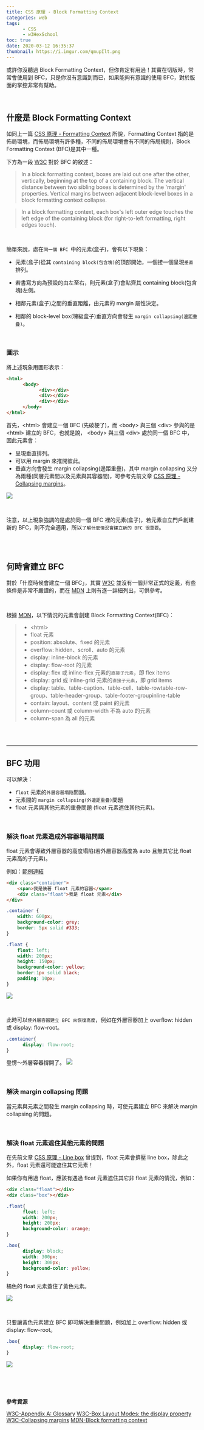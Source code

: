 ```yaml
---
title: CSS 原理 - Block Formatting Context
categories: web
tags: 
      - CSS
      - w3HexSchool
toc: true
date: 2020-03-12 16:35:37
thumbnail: https://i.imgur.com/qmupIlt.png
---
```


或許你沒聽過 Block Formatting Context，但你肯定有用過！其實在切版時，常常會使用到 BFC，只是你沒有意識到而已，如果能夠有意識的使用 BFC，對於版面的掌控非常有幫助。

<!-- more -->

<br>

## 什麼是 Block Formatting Context

如同上一篇 [CSS 原理 - Formatting Context](https://yachen168.github.io/article/Formatting-context.html#more) 所說，Formatting Context 指的是佈局環境，而佈局環境有許多種，不同的佈局環境會有不同的佈局規則，Block Formatting Context (BFC)是其中一種。

下方為一段 [W3C](https://www.w3.org/TR/CSS21/visuren.html#block-formatting) 對於 BFC 的敘述：
> In a block formatting context, boxes are laid out one after the other, vertically, beginning at the top of a containing block. The vertical distance between two sibling boxes is determined by the 'margin' properties. Vertical margins between adjacent block-level boxes in a block formatting context collapse.

> In a block formatting context, each box's left outer edge touches the left edge of the containing block (for right-to-left formatting, right edges touch).

<br>

簡單來說，處在`同一個 BFC `中的元素(盒子)，會有以下現象：
* 元素(盒子)從其 `containing block(包含塊)`的頂部開始，一個接一個呈現`垂直`排列。

* 若書寫方向為預設的由左至右，則元素(盒子)會貼齊其 containing block(包含塊)左側。

* 相鄰元素(盒子)之間的垂直距離，由元素的 margin 屬性決定。

* 相鄰的 block-level box(塊級盒子)垂直方向會發生 `margin collapsing(邊距重疊)`。

<br>

### 圖示
將上述現象用圖形表示：
```html
<html>
      <body>
            <div></div>
            <div></div>
            <div></div>
      </body>
</html>
```

首先，\<html> 會建立一個 BFC (先破梗了)，而 \<body> 與三個 \<div> 參與的是 \<html> 建立的 BFC，也就是說， \<body> 與三個 \<div> 處於同一個 BFC 中，因此元素會：
- 呈現垂直排列。
- 可以用 margin 來推開彼此。
- 垂直方向會發生 margin collapsing(邊距重疊)，其中 margin collapsing 又分為兩種(同層元素間以及元素與其容器間)，可參考先前文章 [CSS 原理 - Collapsing margins](https://yachen168.github.io/article/Collapsing-margins.html)。



![](./Block-formatting-context/BFC.png)

<br>

注意，以上現象強調的是處於同一個 BFC 裡的元素(盒子)，若元素自立門戶創建新的 BFC，則不完全適用，所以`了解什麼情況會建立新的 BFC 很重要`。

<br>
<br>

## 何時會建立 BFC 

對於「什麼時候會建立一個 BFC」，其實 [W3C](https://www.w3.org/TR/css-display-3/#block-formatting-context) 並沒有一個非常正式的定義，有些條件是非常不嚴謹的，而在 [MDN](https://developer.mozilla.org/zh-CN/docs/Web/Guide/CSS/Block_formatting_context) 上則有逐一詳細列出，可供參考。

<br>

根據 [MDN](https://developer.mozilla.org/zh-CN/docs/Web/Guide/CSS/Block_formatting_context)，以下情況的元素會創建 Block Formatting Context(BFC)：
>* \<html>
>* float 元素
>* position: absolute、fixed 的元素
>* overflow: hidden、scroll、auto 的元素
>* display: inline-block 的元素
>* display: flow-root 的元素
>* display: flex 或 inline-flex 元素的`直接子元素`，即 flex items
>* display: grid 或 inline-grid 元素的`直接子元素`，即 grid items
>* display: table、table-caption、table-cell、table-rowtable-row-group、table-header-group、table-footer-groupinline-table
>* contain: layout、content 或 paint 的元素
>* column-count 或 column-width 不為 auto 的元素
>* column-span 為 all 的元素


<br>
<br>

---

## BFC 功用

可以解決：
* `float` 元素的`外層容器塌陷`問題。
* 元素間的 `margin collapsing(外邊距重疊)`問題
* float 元素與其他元素的重疊問題 (float 元素遮住其他元素)。


<br>

### 解決 float 元素造成外容器塌陷問題

float 元素會導致外層容器的高度塌陷(若外層容器高度為 auto 且無其它比 float 元素高的子元素)。

例如：[範例連結](https://codepen.io/yachen/pen/wvambOK?editors=1100)
```html
<div class="container">
    <span>我是裝著 float 元素的容器</span>
    <div class="float">我是 float 元素</div>
</div>
```
```css
.container {
    width: 600px;
    background-color: grey;
    border: 5px solid #333;
}

.float {
    float: left;
    width: 200px;
    height: 150px;
    background-color: yellow;
    border:1px solid black;
    padding: 10px;
}    
```
![](./Block-formatting-context/float-1.png)


<br>

此時可以`使外層容器建立 BFC 來恢復高度`，例如在外層容器加上 overflow: hidden 或 display: flow-root。

```css
.container{
      display: flow-root;
}
```

登愣～外層容器撐開了。
![](./Block-formatting-context/float-2.png)

<br>

### 解決 margin collapsing 問題
當元素與元素之間發生 margin collapsing 時，可使元素建立 BFC 來解決 margin collapsing 的問題。


<br>

### 解決 float 元素遮住其他元素的問題

在先前文章 [CSS 原理 - Line box](https://yachen168.github.io/article/LineBox.html) 曾提到，float 元素會擠壓 line box，除此之外，float 元素還可能遮住其它元素！
<br>

如果你有用過 float，應該有遇過 float 元素遮住其它非 float 元素的情況，例如：

```html
<div class="float"></div>
<div class="box"></div>
```

```css
.float{
      float: left;
      width: 200px;
      height: 200px;
      background-color: orange;
}

.box{
      display: block;
      width: 300px;
      height: 300px;
      background-color: yellow;
}
```

橘色的 float 元素蓋住了黃色元素。

![](./Block-formatting-context/float-3.png)

<br>

只要讓黃色元素建立 BFC 即可解決重疊問題，例如加上 overflow: hidden 或 display: flow-root。


```css
.box{
      display: flow-root;
}
```
![](./Block-formatting-context/float-4.png)


<br>
<br>
<br>

<b>參考資源</b>

[W3C-Appendix A: Glossary](https://www.w3.org/TR/css-display-3/#glossary)
[W3C-Box Layout Modes: the display property](https://www.w3.org/TR/css-display-3/#the-display-properties)
[W3C-Collapsing margins](https://www.w3.org/TR/CSS21/box.html#collapsing-margins)
[MDN-Block formatting context](https://developer.mozilla.org/en-US/docs/Web/Guide/CSS/Block_formatting_context)

